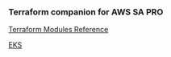 ### Terraform companion for AWS SA PRO

[Terraform Modules Reference](https://github.com/terraform-aws-modules)

[EKS](https://github.com/terraform-aws-modules/terraform-aws-eks)